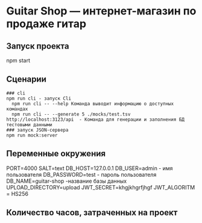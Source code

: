 # Guitar Shop — интернет-магазин по продаже гитар
## Запуск проекта
npm start
## Сценарии
    ### cli
    npm run cli - запуск Cli
      npm run cli -- --help Команда выводит информацию о доступных командах
      npm run cli -- --generate 5 ./mocks/test.tsv http://localhost:3123/api  - Команда для генерации и заполнения БД тестовыми данными
    ### запуск JSON-сервера
    npm run mock:server

## Переменные окружения

PORT=4000
SALT=text
DB_HOST=127.0.0.1
DB_USER=admin - имя пользователя
DB_PASSWORD=test - пароль пользователя
DB_NAME=guitar-shop -название базы данных 
UPLOAD_DIRECTORY=upload
JWT_SECRET=khgjkhgrfjhgf
JWT_ALGORITM = HS256

##  Количество часов, затраченных на проект